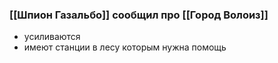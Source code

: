 ### [[Шпион Газальбо]] сообщил про [[Город Волоиз]]
- усиливаются
- имеют станции в лесу которым нужна помощь